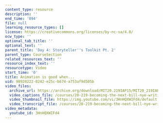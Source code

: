 ```yaml
---
content_type: resource
description: ''
end_time: '894'
file: null
learning_resource_types: []
license: https://creativecommons.org/licenses/by-nc-sa/4.0/
ocw_type: ''
optional_tab_title: ''
optional_text: ''
parent_title: 'Day 4: Storyteller''s Toolkit Pt. 2'
parent_type: CourseSection
related_resources_text: ''
resource_index_text: ''
resourcetype: Video
start_time: '0'
title: Animation is good when...
uid: 98920222-0242-e25c-b674-a753af9d505b
video_files:
  archive_url: https://archive.org/download/MIT20.219IAP15/MIT20_219IAP15_D04P1_300k.mp4
  video_captions_file: /courses/20-219-becoming-the-next-bill-nye-writing-and-hosting-the-educational-show-january-iap-2015/f1072357f0ca5f318a72d97f654c3d7b_3HnHQXWIFd4.vtt
  video_thumbnail_file: https://img.youtube.com/vi/3HnHQXWIFd4/default.jpg
  video_transcript_file: /courses/20-219-becoming-the-next-bill-nye-writing-and-hosting-the-educational-show-january-iap-2015/a4a1feb3b2e931329758397a0db67043_3HnHQXWIFd4.pdf
video_metadata:
  youtube_id: 3HnHQXWIFd4
---
```

